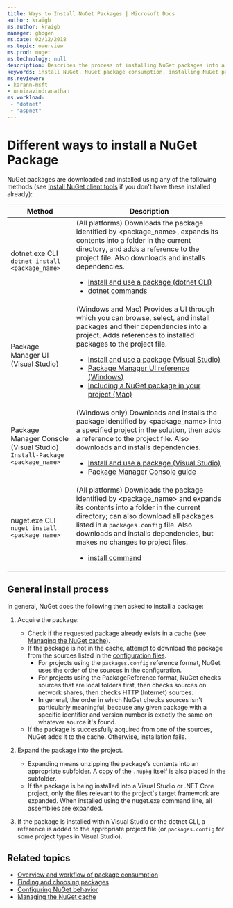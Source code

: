 ```yaml
---
title: Ways to Install NuGet Packages | Microsoft Docs
author: kraigb
ms.author: kraigb
manager: ghogen
ms.date: 02/12/2018
ms.topic: overview
ms.prod: nuget
ms.technology: null
description: Describes the process of installing NuGet packages into a project, including what happens on disk and to applicable project files.
keywords: install NuGet, NuGet package consumption, installing NuGet packages, NuGet package references
ms.reviewer:
- karann-msft
- unniravindranathan
ms.workload: 
 - "dotnet"
 - "aspnet"
---
```


# Different ways to install a NuGet Package

NuGet packages are downloaded and installed using any of the following methods (see [Install NuGet client tools](../install-nuget-client-tools.md) if you don't have these installed already):

| Method | Description |
| --- | --- |
| dotnet.exe CLI<br/>`dotnet install <package_name>` | (All platforms) Downloads the package identified by \<package_name\>, expands its contents into a folder in the current directory, and adds a reference to the project file. Also downloads and installs dependencies.<ul><li>[Install and use a package (dotnet CLI)](../quickstart/install-and-use-a-package-using-the-dotnet-cli.md)</li><li>[dotnet commands](../tools/dotnet-commands.md)</li></ul> |
| Package Manager UI (Visual Studio) | (Windows and Mac) Provides a UI through which you can browse, select, and install packages and their dependencies into a project. Adds references to installed packages to the project file.<ul><li>[Install and use a package (Visual Studio)](../quickstart/install-and-use-a-package-in-visual-studio.md)</li><li>[Package Manager UI reference (Windows)](../tools/package-manager-ui.md)</li><li>[Including a NuGet package in your project (Mac)](/visualstudio/mac/nuget-walkthrough)</li></ul> |
| Package Manager Console (Visual Studio)<br/>`Install-Package <package_name>` | (Windows only) Downloads and installs the package identified by \<package_name\> into a specified project in the solution, then adds a reference to the project file. Also downloads and installs dependencies.<ul><li>[Install and use a package (Visual Studio)](../quickstart/install-and-use-a-package-in-visual-studio.md)</li><li>[Package Manager Console guide](../tools/package-manager-console.md)</li></ul> |
| nuget.exe CLI<br/>`nuget install <package_name>` | (All platforms) Downloads the package identified by \<package_name\> and expands its contents into a folder in the current directory; can also download all packages listed in a `packages.config` file. Also downloads and installs dependencies, but makes no changes to project files.<ul><li>[install command](../tools/cli-ref-install.md)</li></ul> |

## General install process

In general, NuGet does the following then asked to install a package:

1. Acquire the package:
    - Check if the requested package already exists in a cache (see [Managing the NuGet cache](managing-the-nuget-cache.md)).
    - If the package is not in the cache, attempt to download the package from the sources listed in the [configuration files](Configuring-NuGet-Behavior.md).
      - For projects using the `packages.config` reference format, NuGet uses the order of the sources in the configuration.
      - For projects using the PackageReference format, NuGet checks sources that are local folders first, then checks sources on network shares, then checks HTTP (Internet) sources.
      - In general, the order in which NuGet checks sources isn't particularly meaningful, because any given package with a specific identifier and version number is exactly the same on whatever source it's found.
    - If the package is successfully acquired from one of the sources, NuGet adds it to the cache. Otherwise, installation fails.

1. Expand the package into the project.
    - Expanding means unzipping the package's contents into an appropriate subfolder. A copy of the `.nupkg` itself is also placed in the subfolder.
    - If the package is being installed into a Visual Studio or .NET Core project, only the files relevant to the project's target framework are expanded. When installed using the nuget.exe command line, all assemblies are expanded.

1. If the package is installed within Visual Studio or the dotnet CLI, a reference is added to the appropriate project file (or `packages.config` for some project types in Visual Studio).

## Related topics

- [Overview and workflow of package consumption](../consume-packages/overview-and-workflow.md)
- [Finding and choosing packages](../consume-packages/finding-and-choosing-packages.md)
- [Configuring NuGet behavior](../consume-packages/configuring-nuget-behavior.md)
- [Managing the NuGet cache](managing-the-nuget-cache.md)
